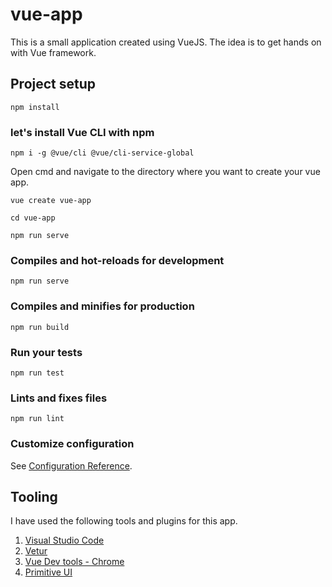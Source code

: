 # vue-app
This is a small application created using VueJS. The idea is to get hands on with Vue framework. 

## Project setup
```
npm install
```

### let's install Vue CLI with npm

```
npm i -g @vue/cli @vue/cli-service-global
```
Open cmd and navigate to the directory where you want to create your vue app.

```
vue create vue-app

cd vue-app

npm run serve

```

### Compiles and hot-reloads for development
```
npm run serve
```

### Compiles and minifies for production
```
npm run build
```

### Run your tests
```
npm run test
```

### Lints and fixes files
```
npm run lint
```

### Customize configuration
See [Configuration Reference](https://cli.vuejs.org/config/).

## Tooling
I have used the following tools and plugins for this app.

 1. [Visual Studio Code](https://code.visualstudio.com/)
 2. [Vetur](https://marketplace.visualstudio.com/items?itemName=octref.vetur)
 3. [Vue Dev tools - Chrome](https://chrome.google.com/webstore/detail/vuejs-devtools/nhdogjmejiglipccpnnnanhbledajbpd?hl=en)
 4. [Primitive UI](https://taniarascia.github.io/primitive/)
